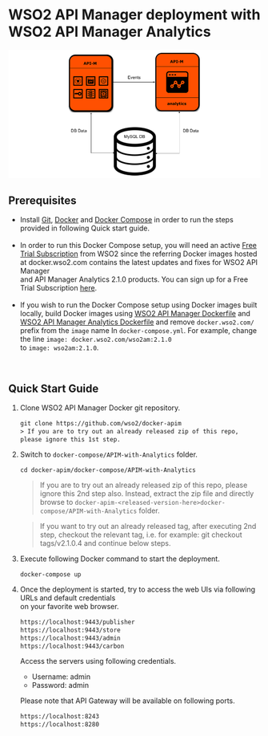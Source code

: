 # WSO2 API Manager deployment with WSO2 API Manager Analytics

![alt tag](deployment-diagram.png)

## Prerequisites

 * Install [Git](https://git-scm.com/book/en/v2/Getting-Started-Installing-Git), [Docker](https://www.docker.com/get-docker) and [Docker Compose](https://docs.docker.com/compose/install/#install-compose)
   in order to run the steps provided in following Quick start guide. <br><br>
 * In order to run this Docker Compose setup, you will need an active [Free Trial Subscription](https://wso2.com/free-trial-subscription) 
   from WSO2 since the referring Docker images hosted at docker.wso2.com contains the latest updates and fixes for WSO2 API Manager <br>and 
   API Manager Analytics 2.1.0 products. You can sign up for a Free Trial Subscription [here](https://wso2.com/free-trial-subscription). <br><br>
 * If you wish to run the Docker Compose setup using Docker images built locally, build Docker images using [WSO2 API Manager Dockerfile](../../dockerfiles/apim/README.md) and [WSO2 API Manager Analytics Dockerfile](../../dockerfiles/apim-analytics/README.md) and remove `docker.wso2.com/` prefix from the `image` name In `docker-compose.yml`.
   For example, change the line `image: docker.wso2.com/wso2am:2.1.0` <br>to `image: wso2am:2.1.0`. <br>
  
<br>

## Quick Start Guide

1. Clone WSO2 API Manager Docker git repository.
   ```
   git clone https://github.com/wso2/docker-apim
   > If you are to try out an already released zip of this repo, please ignore this 1st step. 
   ```
   
2. Switch to `docker-compose/APIM-with-Analytics` folder.
   ```
   cd docker-apim/docker-compose/APIM-with-Analytics
   ```
   > If you are to try out an already released zip of this repo, please ignore this 2nd step also. 
    Instead, extract the zip file and directly browse to `docker-apim-<released-version-here>docker-compose/APIM-with-Analytics` folder. 
     
   > If you want to try out an already released tag, after executing 2nd step, checkout the relevant tag, 
    i.e. for example: git checkout tags/v2.1.0.4 and continue below steps.

3. Execute following Docker command to start the deployment.
   ```
   docker-compose up
   ```

4. Once the deployment is started, try to access the web UIs via following URLs and default credentials <br> 
   on your favorite web browser.

   ```
   https://localhost:9443/publisher
   https://localhost:9443/store
   https://localhost:9443/admin
   https://localhost:9443/carbon
   ```
   Access the servers using following credentials.
   
   * Username: admin <br>
   * Password: admin

   Please note that API Gateway will be available on following ports.
   ```
   https://localhost:8243
   https://localhost:8280
   ```
   
